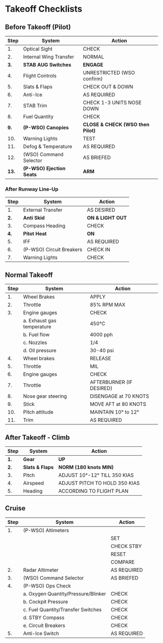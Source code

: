 # Takeoff Checklists

## Before Takeoff (Pilot)

| Step    | System                     | Action                             |
|---------|----------------------------|------------------------------------|
| 1.      | Optical Sight              | CHECK                              |
| 2.      | Internal Wing Transfer     | NORMAL                             |
| **3.**  | **STAB AUG Switches**      | **ENGAGE**                         |
| 4.      | Flight Controls            | UNRESTRICTED (WSO confirm)         |
| 5.      | Slats & Flaps              | CHECK OUT & DOWN                   |
| 6.      | Anti-Ice                   | AS REQUIRED                        |
| 7.      | STAB Trim                  | CHECK 1-3 UNITS NOSE DOWN          |
| 8.      | Fuel Quantity              | CHECK                              |
| **9.**  | **(P-WSO) Canopies**       | **CLOSE & CHECK (WSO then Pilot)** |
| 10.     | Warning Lights             | TEST                               |
| 11.     | Defog & Temperature        | AS REQUIRED                        |
| 12.     | (WSO) Command Selector     | AS BRIEFED                         |
| **13.** | **(P-WSO) Ejection Seats** | **ARM**                            |

### After Runway Line-Up

| Step   | System                   | Action             |
|--------|--------------------------|--------------------|
| 1.     | External Transfer        | AS DESIRED         |
| **2.** | **Anti Skid**            | **ON & LIGHT OUT** |
| 3.     | Compass Heading          | CHECK              |
| **4.** | **Pitot Heat**           | **ON**             |
| 5.     | IFF                      | AS REQUIRED        |
| 6.     | (P-WSO) Circuit Breakers | CHECK IN           |
| 7.     | Warning Lights           | CHECK              |

<!-- 8. Radar altimeter - OFF (after TO 1F-4-1262) -->

## Normal Takeoff

| Step | System                     | Action                   |
|------|----------------------------|--------------------------|
| 1.   | Wheel Brakes               | APPLY                    |
| 2.   | Throttle                   | 85% RPM MAX              |
| 3.   | Engine gauges              | CHECK                    |
|      | a. Exhaust gas temperature | 450°C                    |
|      | b. Fuel flow               | 4000 pph                 |
|      | c. Nozzles                 | 1/4                      |
|      | d. Oil pressure            | 30-40 psi                |
| 4.   | Wheel brakes               | RELEASE                  |
| 5.   | Throttle                   | MIL                      |
| 6.   | Engine gauges              | CHECK                    |
| 7.   | Throttle                   | AFTERBURNER (IF DESIRED) |
| 8.   | Nose gear steering         | DISENGAGE at 70 KNOTS    |
| 9.   | Stick                      | MOVE AFT at 80 KNOTS     |
| 10.  | Pitch attitude             | MAINTAIN 10° to 12°      |
| 11.  | Trim                       | AS REQUIRED              |

## After Takeoff - Climb

| Step   | System            | Action                        |
|--------|-------------------|-------------------------------|
| **1.** | **Gear**          | **UP**                        |
| **2.** | **Slats & Flaps** | **NORM (180 knots MIN)**      |
| 3.     | Pitch             | ADJUST 10°-12° TILL 350 KIAS  |
| 4.     | Airspeed          | ADJUST PITCH TO HOLD 350 KIAS |
| 5.     | Heading           | ACCORDING TO FLIGHT PLAN      |

## Cruise

| Step | System                              | Action      |
|------|-------------------------------------|-------------|
| 1.   | (P-WSO) Altimeters                  |             |
|      |                                     | SET         |
|      |                                     | CHECK STBY  |
|      |                                     | RESET       |
|      |                                     | COMPARE     |
| 2.   | Radar Altimeter                     | AS REQUIRED |
| 3.   | (WSO) Command Selector              | AS BRIEFED  |
| 4.   | (P-WSO) Ops Check                   |             |
|      | a. Oxygen Quantity/Pressure/Blinker | CHECK       |
|      | b. Cockpit Pressure                 | CHECK       |
|      | c. Fuel Quantity/Transfer Switches  | CHECK       |
|      | d. STBY Compass                     | CHECK       |
|      | e. Circuit Breakers                 | CHECK       |
| 5.   | Anti-Ice Switch                     | AS REQUIRED |

<!-- 2.5. (P-WSO) Survival kit selector switch - AS REQUIRED -->